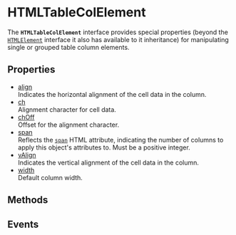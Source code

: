 # HTMLTableColElement

<div class='overview'>The <strong><code>HTMLTableColElement</code></strong> interface provides special properties (beyond the <a href="/en-US/docs/Web/API/HTMLElement" title="The HTMLElement interface represents any HTML element. Some elements directly implement this interface, while others implement it via an interface that inherits it."><code>HTMLElement</code></a> interface it also has available to it inheritance) for manipulating single or grouped table column elements.</div>

## Properties

<ul class="items properties">
  <li>
    <a href="">align</a>
    <div>Indicates the horizontal alignment of the cell data in the column.</div>
  </li>
  <li>
    <a href="">ch</a>
    <div>Alignment character for cell data.</div>
  </li>
  <li>
    <a href="">chOff</a>
    <div>Offset for the alignment character.</div>
  </li>
  <li>
    <a href="">span</a>
    <div>Reflects the <code><a href="/en-US/docs/Web/HTML/Element/col#attr-span">span</a></code> HTML&nbsp;attribute, indicating the number of columns to apply this object's attributes to. Must be a positive integer.</div>
  </li>
  <li>
    <a href="">vAlign</a>
    <div>Indicates the vertical alignment of the cell data in the column.</div>
  </li>
  <li>
    <a href="">width</a>
    <div>Default column width.</div>
  </li>
</ul>

## Methods

<ul class="items methods">

</ul>

## Events
